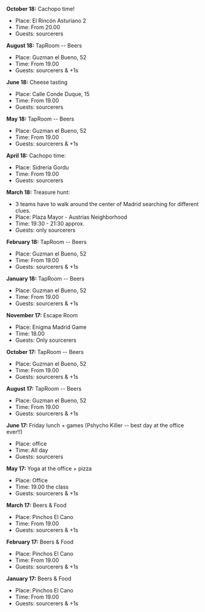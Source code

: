 **October 18:** Cachopo time!
- Place: El Rincón Asturiano 2
- Time: From 20.00
- Guests: sourcerers

**August 18:**  TapRoom -- Beers
- Place: Guzman el Bueno, 52
- Time: From 19.00
- Guests: sourcerers & +1s

**June 18:**  Cheese tasting
- Place: Calle Conde Duque, 15
- Time: From 19.00
- Guests: sourcerers

**May 18:**  TapRoom -- Beers
- Place: Guzman el Bueno, 52
- Time: From 19.00
- Guests: sourcerers & +1s

**April 18:** Cachopo time:
- Place: Sidrería Gordu
- Time: From 19.00
- Guests: sourcerers

**March 18:** Treasure hunt: 
- 3 teams have to walk around the center of Madrid searching for different clues. 
- Place: Plaza Mayor - Austrias Neighborhood
- Time: 19:30 - 21:30 approx.
- Guests: only sourcerers

**February 18:** TapRoom -- Beers
- Place: Guzman el Bueno, 52
- Time: From 19.00
- Guests: sourcerers & +1s

**January 18:** TapRoom -- Beers
- Place: Guzman el Bueno, 52
- Time: From 19.00
- Guests: sourcerers & +1s

**November 17:** Escape Room
- Place: Enigma Madrid Game
- Time: 18.00
- Guests: Only sourcerers

**October 17:** TapRoom -- Beers
- Place: Guzman el Bueno, 52
- Time: From 19.00
- Guests: sourcerers & +1s

**August 17:** TapRoom -- Beers
- Place: Guzman el Bueno, 52
- Time: From 19.00
- Guests: sourcerers & +1s

**June 17:** Friday lunch + games (Pshycho Killer -- best day at the office ever!!)
- Place: office
- Time: All day
- Guests: sourcerers

**May 17:** Yoga at the office + pizza
- Place: Office
- Time: 19.00 the class
- Guests: sourcerers & +1s

**March 17:** Beers & Food
- Place: Pinchos El Cano
- Time: From 19.00
- Guests: sourcerers & +1s

**February 17:** Beers & Food
- Place: Pinchos El Cano
- Time: From 19.00
- Guests: sourcerers & +1s

**January 17:** Beers & Food
- Place: Pinchos El Cano
- Time: From 19.00
- Guests: sourcerers & +1s
